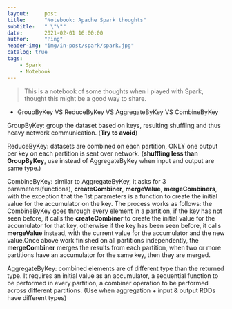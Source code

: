 ```yaml
---
layout:     post
title:      "Notebook: Apache Spark thoughts"
subtitle:   " \"\""
date:       2021-02-01 16:00:00
author:     "Ping"
header-img: "img/in-post/spark/spark.jpg"
catalog: true
tags:
    - Spark
    - Notebook
---
```


> This is a notebook of some thoughts when I played with Spark, thought this might be a good way to share.

* GroupByKey VS ReduceByKey VS AggregateByKey VS CombineByKey

GroupByKey: group the dataset based on keys, resulting shuffling and thus heavy network communication. (__Try to avoid__)

ReduceByKey: datasets are combined on each partition, ONLY one output per key on each partition is sent over network. (__shuffling less than GroupByKey__, use instead of AggregateByKey when input and output are same type.)

CombineByKey: similar to AggregateByKey, it asks for 3 parameters(functions),  __createCombiner__, __mergeValue__, __mergeCombiners__, with the exception that the 1st parameters is a function to create the initial value for the accumulator on the key. The process works as follows: the CombineByKey goes through every element in a partition, if the key has not seen before, it calls the __createCombiner__ to create the initial value for the accumulator for that key, otherwise if the key has been seen before, it calls __mergeValue__ instead, with the current value for the accumulator and the new value.Once above work finished on all partitions independently, the __mergeCombiner__ merges the results from each partition, when two or more partitions have an accumulator for the same key, then they are merged.

AggregateByKey: combined elements are of different type than the returned type. It requires an initial value as an accumulator, a sequential function to be performed in every partition, a combiner operation to be performed across different partitions. (Use when aggregation + input & output RDDs have different types)